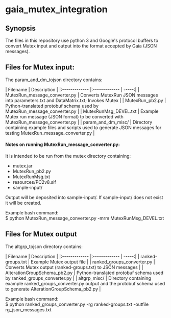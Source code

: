 # gaia_mutex_integration

## Synopsis
The files in this repository use python 3 and Google's protocol buffers to convert Mutex input and output into the format accepted by Gaia (JSON messages).

## Files for Mutex input:
The param_and_dm_tojson directory contains:  

| Filename        | Description           |
|:------------- |:------------- | -----:|
| MutexRun_message_converter.py     | Converts MutexRun JSON messages into parameters.txt and DataMatrix.txt; Invokes Mutex |
| MutexRun_pb2.py      | Python-translated protobuf schema used by MutexRun_message_converter.py     |
| MutexRunMsg_DEVEL.txt | Example Mutex run message (JSON format) to be converted with MutexRun_message_converter.py      |
| param_and_dm_misc/ | Directory containing example files and scripts used to generate JSON messages for testing MutexRun_message_converter.py |  

#### Notes on running MutexRun_message_converter.py:
It is intended to be run from the mutex directory containing:  
- mutex.jar  
- MutexRun_pb2.py  
- MutexRunMsg.txt  
- resources/PC2v8.sif  
- sample-input/  

Output will be deposited into sample-input/. If sample-input/ does not exist it will be created.

Example bash command:  
$ python MutexRun_message_converter.py -mrm MutexRunMsg_DEVEL.txt

## Files for Mutex output
The altgrp_tojson directory contains:

| Filename        | Description           |
|:------------- |:------------- | -----:|
| ranked-groups.txt   | Example Mutex output file |
| ranked_groups_converter.py      | Converts Mutex output (ranked-groups.txt) to JSON messages     |
| AlterationGroupSchema_pb2.py | Python-translated protobuf schema used by ranked_groups_converter.py      |
| altgrp_misc/ | Directory containing example ranked_groups_converter.py output and the protobuf schema used to generate AlterationGroupSchema_pb2.py |

Example bash command:  
$ python ranked_groups_converter.py -rg ranked-groups.txt -outfile rg_json_messages.txt
